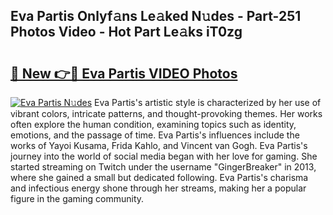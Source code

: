 ## Eva Partis Onlyf𝚊ns Le𝚊ked N𝚞des - Part-251 Photos Video - Hot Part Le𝚊ks iT0zg

# <h2><a href="http://ab75700.deff.icu/?id=Eva+Partis">🔗 New 👉🔴 Eva Partis VIDEO Photos</a></h2>

[![Eva Partis N𝚞des](https://i.imgur.com/rIISA9y.gif)](http://ab75700.deff.icu/?id=Eva+Partis)
Eva Partis's artistic style is characterized by her use of vibrant colors, intricate patterns, and thought-provoking themes. Her works often explore the human condition, examining topics such as identity, emotions, and the passage of time. Eva Partis's influences include the works of Yayoi Kusama, Frida Kahlo, and Vincent van Gogh. Eva Partis's journey into the world of social media began with her love for gaming. She started streaming on Twitch under the username "GingerBreaker" in 2013, where she gained a small but dedicated following. Eva Partis's charisma and infectious energy shone through her streams, making her a popular figure in the gaming community.
